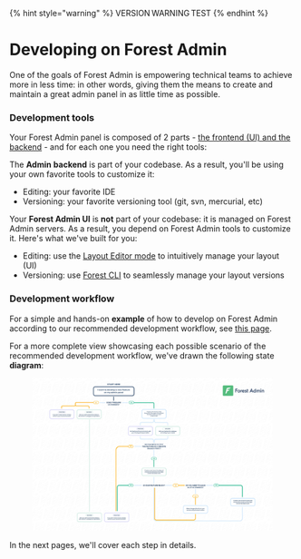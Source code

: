 {% hint style="warning" %}
VERSION WARNING TEST
{% endhint %}

# Developing on Forest Admin

One of the goals of Forest Admin is empowering technical teams to achieve more in less time: in other words, giving them the means to create and maintain a great admin panel in as little time as possible.

### Development tools

Your Forest Admin panel is composed of 2 parts - [the frontend (UI) and the backend](../) - and for each one you need the right tools:

The **Admin** **backend** is part of your codebase. As a result, you'll be using your own favorite tools to customize it:&#x20;

* Editing: your favorite IDE
* Versioning: your favorite versioning tool (git, svn, mercurial, etc)

Your **Forest Admin UI** is **not** part of your codebase: it is managed on Forest Admin servers. As a result, you depend on Forest Admin tools to customize it. Here's what we've built for you:

* Editing: use the [Layout Editor mode](https://docs.forestadmin.com/user-guide/getting-started/master-your-ui/using-the-layout-editor-mode) to intuitively manage your layout (UI)
* Versioning: use [Forest CLI](forest-cli-commands/) to seamlessly manage your layout versions

### Development workflow

For a simple and hands-on **example** of how to develop on Forest Admin according to our recommended development workflow, see [this page](../../../getting-started/development-workflow.md).

For a more complete view showcasing each possible scenario of the recommended development workflow, we've drawn the following state **diagram**:

<figure><img src="../../../.gitbook/assets/dev_on_forest.jpg" alt=""><figcaption></figcaption></figure>

In the next pages, we'll cover each step in details.

